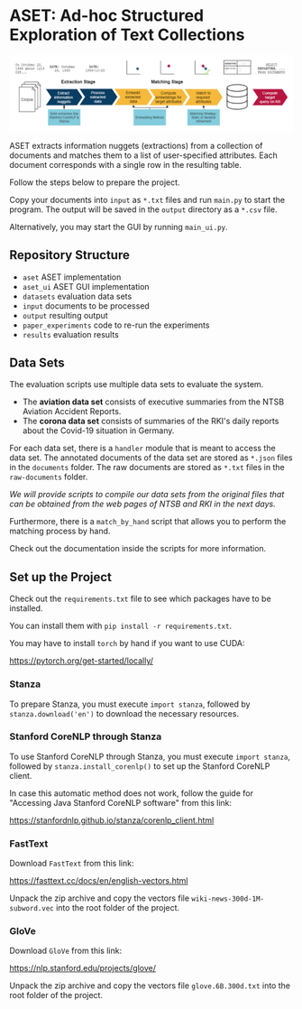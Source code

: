 # ASET: Ad-hoc Structured Exploration of Text Collections

![ASET Pipeline](ASET_Pipeline.png)

ASET extracts information nuggets (extractions) from a collection of documents and matches them to a list of
user-specified attributes. Each document corresponds with a single row in the resulting table.

Follow the steps below to prepare the project.

Copy your documents into `input` as `*.txt` files and run `main.py` to start the program. The output will be saved in
the `output` directory as a `*.csv` file.

Alternatively, you may start the GUI by running `main_ui.py`.

## Repository Structure

* `aset` ASET implementation
* `aset_ui` ASET GUI implementation
* `datasets` evaluation data sets
* `input` documents to be processed
* `output` resulting output
* `paper_experiments` code to re-run the experiments
* `results` evaluation results

## Data Sets
The evaluation scripts use multiple data sets to evaluate the system.

* The **aviation data set** consists of executive summaries from the NTSB Aviation Accident Reports.
* The **corona data set** consists of summaries of the RKI's daily reports about the Covid-19 situation in Germany.

For each data set, there is a `handler` module that is meant to access the data set. The annotated documents of the data set are stored as `*.json` files in the `documents` folder. The raw documents are stored as `*.txt` files in the `raw-documents` folder.

_We will provide scripts to compile our data sets from the original files that can be obtained from the web pages of NTSB and RKI in the next days._

Furthermore, there is a `match_by_hand` script that allows you to perform the matching process by hand.

Check out the documentation inside the scripts for more information.

## Set up the Project
Check out the `requirements.txt` file to see which packages have to be installed.

You can install them with `pip install -r requirements.txt`.

You may have to install `torch` by hand if you want to use CUDA:

https://pytorch.org/get-started/locally/

### Stanza
To prepare Stanza, you must execute `import stanza`, followed by `stanza.download('en')` to download the necessary resources.

### Stanford CoreNLP through Stanza
To use Stanford CoreNLP through Stanza, you must execute `import stanza`, followed by `stanza.install_corenlp()` to set up the Stanford CoreNLP client.

In case this automatic method does not work, follow the guide for "Accessing Java Stanford CoreNLP software" from this link:

https://stanfordnlp.github.io/stanza/corenlp_client.html

### FastText
Download `FastText` from this link:

https://fasttext.cc/docs/en/english-vectors.html

Unpack the zip archive and copy the vectors file `wiki-news-300d-1M-subword.vec` into the root folder of the project.

### GloVe
Download `GloVe` from this link:

https://nlp.stanford.edu/projects/glove/

Unpack the zip archive and copy the vectors file `glove.6B.300d.txt` into the root folder of the project.


